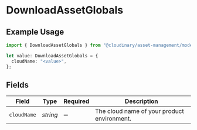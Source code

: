 # DownloadAssetGlobals

## Example Usage

```typescript
import { DownloadAssetGlobals } from "@cloudinary/asset-management/models/operations";

let value: DownloadAssetGlobals = {
  cloudName: "<value>",
};
```

## Fields

| Field                                       | Type                                        | Required                                    | Description                                 |
| ------------------------------------------- | ------------------------------------------- | ------------------------------------------- | ------------------------------------------- |
| `cloudName`                                 | *string*                                    | :heavy_minus_sign:                          | The cloud name of your product environment. |